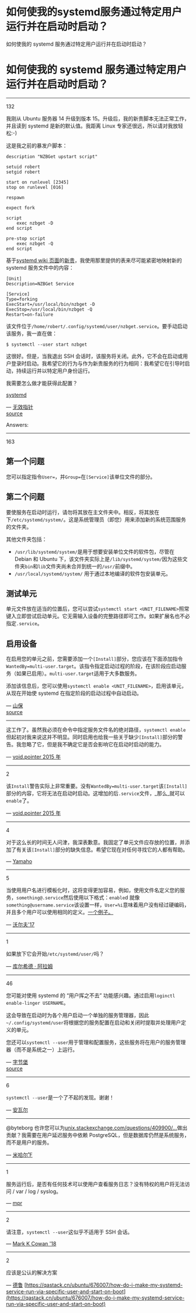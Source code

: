 # 如何使我的systemd服务通过特定用户运行并在启动时启动？
   如何使我的 systemd 服务通过特定用户运行并在启动时启动？      

# 如何使我的 systemd 服务通过特定用户运行并在启动时启动？

* * *

132  

我刚从 Ubuntu 服务器 14 升级到版本 15。升级后，我的新贵脚本无法正常工作，并且读到 systemd 是新的默认值。我距离 Linux 专家还很远，所以请对我放轻松:-)

这是我之前的暴发户脚本：

```
description "NZBGet upstart script"

setuid robert
setgid robert

start on runlevel [2345]
stop on runlevel [016]

respawn

expect fork

script
    exec nzbget -D
end script

pre-stop script
    exec nzbget -Q
end script

```

基于[systemd wiki 页面](https://wiki.ubuntu.com/SystemdForUpstartUsers)的[新贵](https://wiki.ubuntu.com/SystemdForUpstartUsers)，我使用那里提供的表来尽可能紧密地映射新的 systemd 服务文件中的内容：

```
[Unit]
Description=NZBGet Service

[Service]
Type=forking
ExecStart=/usr/local/bin/nzbget -D
ExecStop=/usr/local/bin/nzbget -Q
Restart=on-failure

```

该文件位于`/home/robert/.config/systemd/user/nzbget.service`。要手动启动该服务，我一直在做：

```
$ systemctl --user start nzbget

```

这很好。但是，当我退出 SSH 会话时，该服务将关闭。此外，它不会在启动或用户登录时启动。我希望它的行为与作为新贵服务的行为相同：我希望它在引导时启动，持续运行并以特定用户身份运行。

我需要怎么做才能获得此配置？

[systemd](/ubuntu/tagged/systemd/) 

— [无效指针](https://askubuntu.com/users/332176/void-pointer)  
[source](https://askubuntu.com/questions/676007/how-do-i-make-my-systemd-service-run-via-specific-user-and-start-on-boot)

Answers:

* * *

163  

## 第一个问题

您可以指定指令`User=`，并`Group=`在`[Service]`该单位文件的部分。

## 第二个问题

要使服务在启动时运行，请勿将其放在主文件夹中。相反，将其放在下`/etc/systemd/system/`。这是系统管理员（即您）用来添加新的系统范围服务的文件夹。

其他文件夹包括：

-   `/usr/lib/systemd/system/`是用于想要安装单位文件的软件包，尽管在 Debian 和 Ubuntu 下，该文件夹实际上是`/lib/systemd/system/`因为这些文件夹`bin`和`lib`文件夹尚未合并到统一的`/usr/`前缀中。
-   `/usr/local/systemd/system/` 用于通过本地编译的软件包安装单元。

## 测试单元

单元文件放在适当的位置后，您可以尝试`systemctl start <UNIT_FILENAME>`照常键入立即尝试启动单元。它无需输入设备的完整路径即可工作。如果扩展名也不必指定`.service`。

## 启用设备

在启用您的单元之前，您需要添加一个`[Install]`部分，您应该在下面添加指令`WantedBy=multi-user.target`。该指令指定启动过程的阶段，在该阶段应启动服务（如果已启用）。`multi-user.target`适用于大多数服务。

添加该信息后，您可以使用`systemctl enable <UNIT_FILENAME>`，启用该单元，从现在开始使 systemd 在指定阶段的启动过程中自动启动。

— [山保](https://askubuntu.com/users/112426/yamaho)  
[source](https://askubuntu.com/questions/676007/how-do-i-make-my-systemd-service-run-via-specific-user-and-start-on-boot/676022#676022)

* * *

这工作了。虽然我必须在命令中指定服务文件名的绝对路径，`systemctl enable`但起初对我来说这并不明显。同时启用也给我一些关于缺少`[Install]`部分的警告。我忽略了它，但是我不确定它是否会影响它在启动时启动的能力。

— [void.pointer 2015 年](https://askubuntu.com/users/332176/void-pointer)

* * *

2  

该`Install`警告实际上非常重要。没有`WantedBy=multi-user.target`该`[Install]`部分的内容，它将无法在启动时启动。这增加的后`.service`文件，_那么_就可以`enable`了。

— [void.pointer 2015 年](https://askubuntu.com/users/332176/void-pointer)

* * *

4  

对于这么长的时间无人问津，我深表歉意。我固定了单元文件应存放的位置，并添加了有关该`[Install]`部分的缺失信息。希望它现在对任何寻找它的人都有帮助。

— [Yamaho](https://askubuntu.com/users/112426/yamaho)

* * *

5  

当使用用户名进行模板化时，这将变得更加容易，例如，使用文件名定义您的服务，`something@.service`然后使用以下格式：`enable`d 就像`something@username.service`该设置一样，`User=%i`意味着用户没有经过硬编码，并且多个用户可以使用相同的定义。[一个例子。](https://github.com/joeroback/dropbox)

— [沃尔夫'17](https://askubuntu.com/users/518847/walf)

* * *

1  

如果放下它会开始`/etc/systemd/user/`吗？

— [库尔希德 · 阿拉姆](https://askubuntu.com/users/11112/khurshid-alam)

* * *

46  

您可能对使用 systemd 的 “用户挥之不去” 功能感兴趣。通过启用`loginctl enable-linger USERNAME`。

这会导致在启动时为各个用户启动一个单独的服务管理器，因此`~/.config/systemd/user`将根据您的服务配置在启动和关闭时提取并处理用户定义的单元。

您还可以`systemctl --user`用于管理和配置服务，这些服务将在用户的服务管理器（而不是系统之一）上运行。

— [字节堡](https://askubuntu.com/users/175043/byteborg)  
[source](https://askubuntu.com/questions/676007/how-do-i-make-my-systemd-service-run-via-specific-user-and-start-on-boot/859583#859583)

* * *

6  

`systemctl --user`是一个了不起的发现。谢谢！

— [安瓦尔](https://askubuntu.com/users/61218/anwar)

* * *

@byteborg 也许您可以为[unix.stackexchange.com/questions/409900/…](https://unix.stackexchange.com/questions/409900/user-lingering-systemd-dependency-on-postgresql "用户对 PostgreSQL 的 systemd 依赖")做出贡献？我需要在用户延迟服务中依赖 PostgreSQL，但是数据库仍然是系统服务，而不是用户的服务。

— [米哈尔˚F](https://askubuntu.com/users/429116/micha%c5%82-f)

* * *

1  

服务运行后，是否有任何技术可以使用户查看服务日志？没有特权的用户将无法访问 / var / log / syslog。

— [mpr](https://askubuntu.com/users/583659/mpr)

* * *

2  

请注意，`systemctl --user`这似乎不适用于 SSH 会话。

— [Mark K Cowan '18](https://askubuntu.com/users/138999/mark-k-cowan)

* * *

2  

应该是公认的解决方案

— [德鲁](https://askubuntu.com/users/2595/drew) 
 [https://qastack.cn/ubuntu/676007/how-do-i-make-my-systemd-service-run-via-specific-user-and-start-on-boot](https://qastack.cn/ubuntu/676007/how-do-i-make-my-systemd-service-run-via-specific-user-and-start-on-boot)
